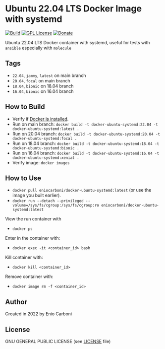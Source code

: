 # Ubuntu 22.04 LTS Docker Image with systemd

[![Build](https://github.com/eniocarboni/docker-ubuntu-systemd/actions/workflows/build.yml/badge.svg?branch=main)](https://github.com/eniocarboni/docker-ubuntu-systemd/actions/workflows/build.yml) [![GPL License](https://img.shields.io/badge/license-GPL-blue.svg)](https://www.gnu.org/licenses/) [![Donate](https://img.shields.io/badge/Donate-PayPal-green.svg)](https://www.paypal.me/EnioCarboni)

Ubuntu 22.04 LTS Docker container with systemd, useful for tests with `ansible` especially with `molecule`

## Tags

  - `22.04`, `jammy`, `latest` on main branch
  - `20.04`, `focal`  on main branch
  - `18.04`, `bionic` on 18.04 branch
  - `16.04`, `bionic` on 16.04 branch


## How to Build

  * Verify if [Docker is installed](https://docs.docker.com/install/).
  * Run on main branch: `docker build -t docker-ubuntu-systemd:22.04 -t docker-ubuntu-systemd:latest .`
  * Run on 20.04 branch: `docker build -t docker-ubuntu-systemd:20.04 -t docker-ubuntu-systemd:focal .`
  * Run on 18.04 branch: `docker build -t docker-ubuntu-systemd:18.04 -t docker-ubuntu-systemd:bionic .`
  * Run on 16.04 branch: `docker build -t docker-ubuntu-systemd:16.04 -t docker-ubuntu-systemd:xenial .`
  * Verify image: `docker images`

## How to Use

  * `docker pull eniocarboni/docker-ubuntu-systemd:latest` (or use the image you built earlier).
  * `docker run --detach --privileged --volume=/sys/fs/cgroup:/sys/fs/cgroup:ro eniocarboni/docker-ubuntu-systemd:latest`

View the run container with

  * `docker ps`

Enter in the container with:

  * `docker exec -it <container_id> bash`

Kill container with:

  * `docker kill <container_id>`

Remove container with:

  * `docker image rm -f <container_id>` 

## Author

Created in 2022 by Enio Carboni

## License

GNU GENERAL PUBLIC LICENSE (see [LICENSE](LICENSE) file)
